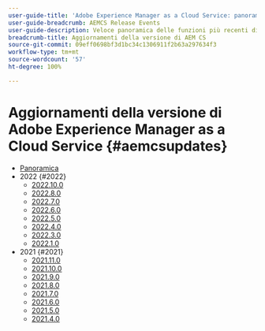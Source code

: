```yaml
---
user-guide-title: 'Adobe Experience Manager as a Cloud Service: panoramica della versione'
user-guide-breadcrumb: AEMCS Release Events
user-guide-description: Veloce panoramica delle funzioni più recenti di Adobe Experience Manager as a Cloud Service
breadcrumb-title: Aggiornamenti della versione di AEM CS
source-git-commit: 09eff0698bf3d1bc34c1306911f2b63a297634f3
workflow-type: tm+mt
source-wordcount: '57'
ht-degree: 100%

---
```



# Aggiornamenti della versione di Adobe Experience Manager as a Cloud Service {#aemcsupdates}

+ [Panoramica](overview.md)
+ 2022 {#2022}
   + [2022.10.0](./2022/2022-10-0.md)
   + [2022.8.0](./2022/2022-8-0.md)
   + [2022.7.0](./2022/2022-7-0.md)
   + [2022.6.0](./2022/2022-6-0.md)
   + [2022.5.0](./2022/2022-5-0.md)
   + [2022.4.0](./2022/2022-4-0.md)
   + [2022.3.0](./2022/2022-3-0.md)
   + [2022.1.0](./2022/2022-1-0.md)
+ 2021 {#2021}
   + [2021.11.0](./2021/2021-11-0.md)
   + [2021.10.0](./2021/2021-10-0.md)
   + [2021.9.0](./2021/2021-9-0.md)
   + [2021.8.0](./2021/2021-8-0.md)
   + [2021.7.0](./2021/2021-7-0.md)
   + [2021.6.0](./2021/2021-6-0.md)
   + [2021.5.0](./2021/2021-5-0.md)
   + [2021.4.0](./2021/2021-4-0.md)
